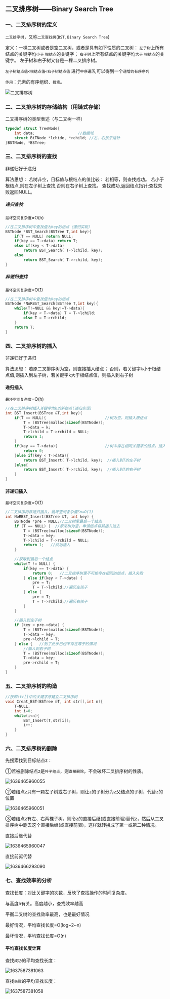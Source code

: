 ## 二叉排序树——Binary Search Tree

### 一、二叉排序树的定义

`二叉排序树`，又称`二叉查找树`(`BST`, `Binary Search Tree`)

定义：一棵二叉树或者是空二叉树，或者是具有如下性质的二叉树：
`左子树`上所有结点的关键字均`小于` `根结点`的关键字；
`右子树`上所有结点的关键字均`大于` `根结点`的关键字。
左子树和右子树又各是一棵二叉排序树。

`左子树结点值<根结点值<右子树结点值`
进行`中序遍历`,可以得到一个`递增的有序序列`

`作用`：元素的有序组织、`搜索`。

![二叉排序树](https://bkimg.cdn.bcebos.com/pic/94cad1c8a786c9179df9bed6c93d70cf3ac75763?x-bce-process=image/resize,m_lfit,w_536,limit_1/format,f_jpg)

### 二、二叉排序树的存储结构（用链式存储）

二叉排序树的类型表述（与二叉树一样）

```c
typedef struct TreeNode{
	int data;                   //数据域
	struct BiTNode *lchide, *rchild; //左、右孩子指针
}BSTNode, *BSTree;
```

### 三、二叉排序树的查找

非递归好于递归

算法思想：
若树非空，目标值与根结点的值比较：
		若相等，则查找成功。
		若小于根结点,则在左子树上查找,否则在右子树上查找。
查找成功,返回结点指针;查找失败返回NULL。

##### 递归查找

`最坏空间复杂度`=O(h)

```c
//在二叉排序树中查找值为key的结点（递归实现）
BSTNode *BST_Search(BSTree T,int key){
    if(T == NULL) return NULL;
    if(key == T->data) return T;
    else if(key < T->data)
		return BST_Search( T->lchild, key);
    else
    	return BST_Search( T->rchild, key);
}
```

##### 非递归查找

`最坏空间复杂度`=O(1)

```c
//在二叉排序树中查找值为key的结点
BSTNode *NoRBST_Search(BSTree T,int key){
    while(T!=NULL && key!=T->data){
        if(key < T->data) T = T->lchild;
        else T = T->rchild;
    }
    return T;
}
```

### 四、二叉排序树的插入

非递归好于递归

算法思想：
若原二叉排序树为空，则直接插入结点；
否则，若关键字k小于根结点值,则插入到左子树，若关键字k大于根结点值，则插入到右子树

#### 递归插入

`最坏空间复杂度`=O(h)

```c
//在二叉排序树插入关键字为k的新结点(递归实现)
int BST_Insert(BSTree &T,int key){
    if(T == NULL){                          //树为空，则插入根结点
        T = (BSTree)malloc(sizeof(BSTNode));
        T->data = k;
        T->lchild = T->rchild = NULL;
        return 1;
    }
    if(key == T->data){                     //树中存在相同关键字的结点，插入失败
        return 0;
    }else if(key < T->data){
        return BST_Insert( T->lchild, key);  //插入到T的左子树
    }else{
        return BST_Insert( T->rchild, key);  //插入到T的右子树
    }
}   	
```

#### 非递归插入

`最坏空间复杂度`=O(1)

```c
//二叉排序树非递归插入，最坏空间复杂度Sn=O(1)
int NoRBST_Insert(BSTree &T, int key) {
    BSTNode *pre = NULL;//二叉树里最后一个结点
    if (T == NULL) {  //原来树为空，申请结点将其插入进去
        T = (BSTree)malloc(sizeof(BSTNode));
        T->data = key;
        T->lchild = T->rchild = NULL;
        return 1;   //成功插入
    }
 
    //获取到最后一个结点
    while(T != NULL) {
        if(key == T->data) {
            return 0;   //二叉排序树里不可能存在相同的结点，插入失败
        } else if(key < T->data) {
            pre = T;
            T = T->lchild;//遍历左孩子
        } else {
            pre = T;
            T = T->rchild;//遍历右孩子
        }
    }
 
    //插入到左子树
    if (key < pre->data) {
        T = (BSTree)malloc(sizeof(BSTNode));
        T->data = key;
        pre->lchild = T;
    } else {   //到了此步已经不存在等于的情况
        //插入到右子树
        T = (BSTree)malloc(sizeof(BSTNode));
        T->data = key;
        pre->rchild = T;
    }
}
```

### 五、二叉排序树的构造

```c
//按照str[]中的关键字序建立二叉排序树
void Creat_BST(BSTree &T, int str[],int n){
    T=NULL;
    int i=0;
    while(i<n){
        BST_Insert(T,str[i]);
        i++;
    }
}
```

### 六、二叉排序树的删除

先搜索找到目标结点z：

①若被删除结点z是`叶子结点`，则`直接删除`，不会破坏二叉排序树的性质。

![1636465960055](F:\408数据结构\图片\1636465960055.png)

②若结点z只有一颗左子树或右子树，则让z的子树分为z父结点的子树，代替z的位置

![1636465960051](F:\408数据结构\图片\1636465960051.png)

③若结点z有左、右两棵子树，则令z的直接后继(或直接前驱)替代z，然后从二叉排序树中删去这个直接后继(或直接前驱)，这样就转换成了第一或第二种情况。

直接后继代替

![1636465960047](F:\408数据结构\图片\1636465960047.png)

直接前驱代替

![1636466293090](F:\408数据结构\图片\1636466293090.png)

### 七、查找效率的分析

查找长度：对比关键字的次数，反映了查找操作的时间复杂度。

与高度h有关。高度越小，查找效率越高

平衡二叉树的查找效率最高，也是最好情况

最好情况，平均查找长度=O(log~2~n)

最坏情况，平均查找长度=O(n)

#### 平均查找长度计算

查找`成功`的平均查找长度：

![1637587381063](F:\408数据结构\图片\1637587381063.png)

查找`失败`的平均查找长度：

![1637587381058](F:\408数据结构\图片\1637587381058.png)

